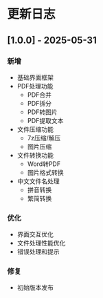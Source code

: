 # 更新日志

## [1.0.0] - 2025-05-31

### 新增
- 基础界面框架
- PDF处理功能
  - PDF合并
  - PDF拆分
  - PDF转图片
  - PDF提取文本
- 文件压缩功能
  - 7z压缩/解压
  - 图片压缩
- 文件转换功能
  - Word转PDF
  - 图片格式转换
- 中文文件名处理
  - 拼音转换
  - 繁简转换

### 优化
- 界面交互优化
- 文件处理性能优化
- 错误处理和提示

### 修复
- 初始版本发布 